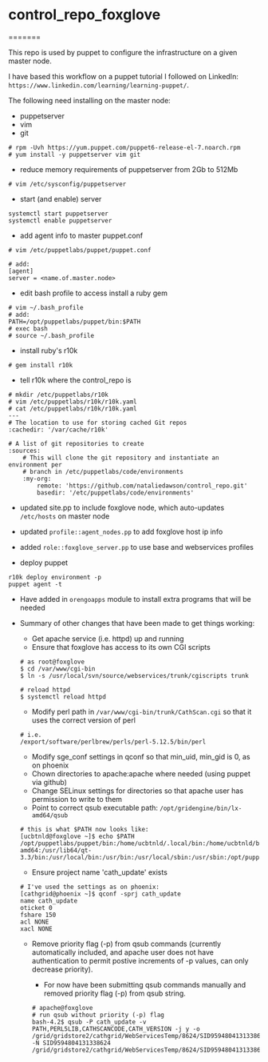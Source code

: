 # control_repo_foxglove
=======

This repo is used by puppet to configure the infrastructure on a given master node.

I have based this workflow on a puppet tutorial I followed on LinkedIn: `https://www.linkedin.com/learning/learning-puppet/`.

The following need installing on the master node:
* puppetserver
* vim
* git

```
# rpm -Uvh https://yum.puppet.com/puppet6-release-el-7.noarch.rpm
# yum install -y puppetserver vim git
```

* reduce memory requirements of puppetserver from 2Gb to 512Mb

```
# vim /etc/sysconfig/puppetserver
```

* start (and enable) server

```
systemctl start puppetserver
systemctl enable puppetserver
```

* add agent info to master puppet.conf

```
# vim /etc/puppetlabs/puppet/puppet.conf

# add:
[agent]
server = <name.of.master.node>
```

* edit bash profile to access install a ruby gem

```
# vim ~/.bash_profile
# add:
PATH=/opt/puppetlabs/puppet/bin:$PATH
# exec bash
# source ~/.bash_profile
```

* install ruby's r10k

```
# gem install r10k
```

* tell r10k where the control_repo is

```
# mkdir /etc/puppetlabs/r10k
# vim /etc/puppetlabs/r10k/r10k.yaml
# cat /etc/puppetlabs/r10k/r10k.yaml
---
# The location to use for storing cached Git repos
:cachedir: '/var/cache/r10k'

# A list of git repositories to create
:sources:
    # This will clone the git repository and instantiate an environment per
    # branch in /etc/puppetlabs/code/environments
    :my-org:
        remote: 'https://github.com/nataliedawson/control_repo.git'
        basedir: '/etc/puppetlabs/code/environments'
```

* updated site.pp to include foxglove node, which auto-updates `/etc/hosts` on master node
* updated `profile::agent_nodes.pp` to add foxglove host ip info
* added `role::foxglove_server.pp` to use base and webservices profiles


* deploy puppet

```
r10k deploy environment -p
puppet agent -t
```

* Have added in `orengoapps` module to install extra programs that will be needed

* Summary of other changes that have been made to get things working:
    * Get apache service (i.e. httpd) up and running
    * Ensure that foxglove has access to its own CGI scripts
    
    ```
    # as root@foxglove
    $ cd /var/www/cgi-bin
    $ ln -s /usr/local/svn/source/webservices/trunk/cgiscripts trunk

    # reload httpd
    $ systemctl reload httpd
    ```
    
    * Modify perl path in `/var/www/cgi-bin/trunk/CathScan.cgi` so that it uses the correct version of perl
    
    ```
    # i.e.
    /export/software/perlbrew/perls/perl-5.12.5/bin/perl
    ```
    
    * Modify sge_conf settings in qconf so that min_uid, min_gid is 0, as on phoenix
    * Chown directories to apache:apache where needed (using puppet via github)
    * Change SELinux settings for directories so that apache user has permission to write to them
    * Point to correct qsub executable path: `/opt/gridengine/bin/lx-amd64/qsub`
    
    ```
    # this is what $PATH now looks like:
    [ucbtnld@foxglove ~]$ echo $PATH
    /opt/puppetlabs/puppet/bin:/home/ucbtnld/.local/bin:/home/ucbtnld/bin:/opt/gridengine/bin:/opt/gridengine/bin/lx-amd64:/usr/lib64/qt-3.3/bin:/usr/local/bin:/usr/bin:/usr/local/sbin:/usr/sbin:/opt/puppetlabs/bin
    ```
    
    * Ensure project name 'cath_update' exists
    
    ```
    # I've used the settings as on phoenix:
    [cathgrid@phoenix ~]$ qconf -sprj cath_update
    name cath_update
    oticket 0
    fshare 150
    acl NONE
    xacl NONE
    ```
    
    * Remove priority flag (-p) from qsub commands (currently automatically included, and apache user does not have authentication to permit postive increments of -p values, can only decrease priority).
    
        * For now have been submitting qsub commands manually and removed priority flag (-p) from qsub string.
        
        ```
        # apache@foxglove
        # run qsub without priority (-p) flag
        bash-4.2$ qsub -P cath_update -v PATH,PERL5LIB,CATHSCANCODE,CATH_VERSION -j y -o /grid/gridstore2/cathgrid/WebServicesTemp/8624/SID9594804131338624/SID9594804131338624.1.$JOB_ID -N SID9594804131338624 /grid/gridstore2/cathgrid/WebServicesTemp/8624/SID9594804131338624/SID9594804131338624.1.csh
        ```
        
     
    
    
